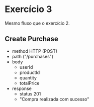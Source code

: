 # Exercício 3
Mesmo fluxo que o exercício 2.

## Create Purchase
- method HTTP (POST)
- path ("/purchases")
- body
    - userId
    - productId
    - quantity
    - totalPrice
- response
    - status 201
    - "Compra realizada com sucesso"
